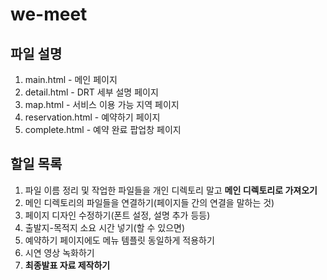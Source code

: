 # we-meet

## 파일 설명
1. main.html - 메인 페이지
2. detail.html - DRT 세부 설명 페이지
3. map.html - 서비스 이용 가능 지역 페이지
4. reservation.html - 예약하기 페이지
5. complete.html - 예약 완료 팝업창 페이지

## 할일 목록
1. 파일 이름 정리 및 작업한 파일들을 개인 디렉토리 말고 __메인 디렉토리로 가져오기__
2. 메인 디렉토리의 파일들을 연결하기(페이지들 간의 연결을 말하는 것)
3. 페이지 디자인 수정하기(폰트 설정, 설명 추가 등등)
4. 출발지-목적지 소요 시간 넣기(할 수 있으면)
5. 예약하기 페이지에도 메뉴 템플릿 동일하게 적용하기
6. 시연 영상 녹화하기
7. __최종발표 자료 제작하기__

